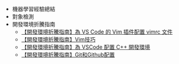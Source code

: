 - 機器學習經驗總結
- 對象檢測
- 開發環境折騰指南
    - [【開發環境折騰指南】為 VS Code 的 Vim 插件配置 vimrc 文件](【開發環境折騰指南】為_VS_Code_的_Vim_插件配置_vimrc_文件.md)
    - [【開發環境折騰指南】Vim技巧](【開發環境折騰指南】Vim技巧.md)
    - [【開發環境折騰指南】為 VSCode 配置 C++ 開發環境](【開發環境折騰指南】為_VSCode_配置_C++_開發環境.md)
    - [【開發環境折騰指南】Git和Github配置](【開發環境折騰指南】Git和Github配置.md)
    